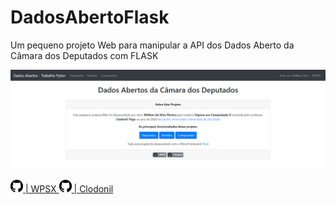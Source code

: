 # DadosAbertoFlask

Um pequeno projeto Web para manipular a API dos Dados Aberto da Câmara dos Deputados com FLASK


![](static/screenshot.png)

<a href="https://github.com/wspx" class="badge badge-secondary" target="blank">
   <span><img src="/static/github.svg" width="20" height="20"></span>  |   WPSX
</a>

<a href="https://github.com/clodonil" class="badge badge-secondary" target="blank">
    <span><img src="/static/github.svg" width="20" height="20"></span>  |   Clodonil
</a>

